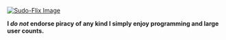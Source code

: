 [![Sudo-Flix Image](https://docs.sudo-flix.lol/_next/static/media/icon-light.6f209338.png)](https://docs.sudo-flix.lol)  

**I *do not* endorse piracy of any kind I simply enjoy programming and large user counts.**
